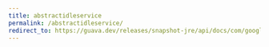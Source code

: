 ```yaml
---
title: abstractidleservice
permalink: /abstractidleservice/
redirect_to: https://guava.dev/releases/snapshot-jre/api/docs/com/google/common/util/concurrent/AbstractIdleService.html
---
```

